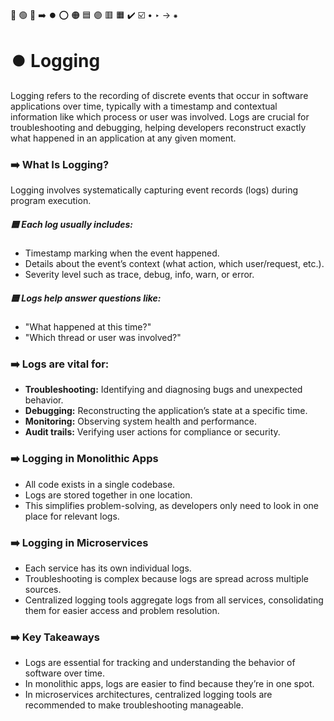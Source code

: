 🔵 🟢 🔴 ➡️ ⏺️ ⭕ 🟠 🟦 🟣 🟥 🟧 ✔️ ☑️ • ‣ → ⁕

# ⏺️ Logging

Logging refers to the recording of discrete events that occur in software applications over time, typically with a timestamp and contextual information like which process or user was involved. Logs are crucial for troubleshooting and debugging, helping developers reconstruct exactly what happened in an application at any given moment.

### ➡️ What Is Logging?

Logging involves systematically capturing event records (logs) during program execution.

##### 🟦 Each log usually includes:

- Timestamp marking when the event happened.
- Details about the event’s context (what action, which user/request, etc.).
- Severity level such as trace, debug, info, warn, or error.

##### 🟦 Logs help answer questions like:

- "What happened at this time?"
- "Which thread or user was involved?"

### ➡️ Logs are vital for:

- **Troubleshooting:** Identifying and diagnosing bugs and unexpected behavior.
- **Debugging:** Reconstructing the application’s state at a specific time.
- **Monitoring:** Observing system health and performance.
- **Audit trails:** Verifying user actions for compliance or security.

### ➡️ Logging in Monolithic Apps

- All code exists in a single codebase.
- Logs are stored together in one location.
- This simplifies problem-solving, as developers only need to look in one place for relevant logs.

### ➡️ Logging in Microservices

- Each service has its own individual logs.
- Troubleshooting is complex because logs are spread across multiple sources.
- Centralized logging tools aggregate logs from all services, consolidating them for easier access and problem resolution.

### ➡️ Key Takeaways

- Logs are essential for tracking and understanding the behavior of software over time.
- In monolithic apps, logs are easier to find because they’re in one spot.
- In microservices architectures, centralized logging tools are recommended to make troubleshooting manageable.
